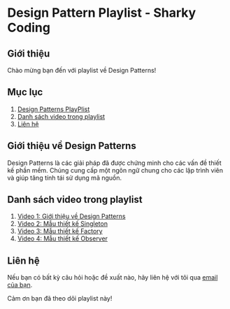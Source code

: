 # Design Pattern Playlist - Sharky Coding

## Giới thiệu
Chào mừng bạn đến với playlist về Design Patterns!

## Mục lục
1. [Design Patterns PlayPlist]([#giới-thiệu-về-design-patterns](https://www.youtube.com/watch?v=J5zOok-wmbE&list=PLKwVW2rSO9X5bxlmtd1VjEag1Uy6vmTWu&pp=iAQB))
2. [Danh sách video trong playlist](#danh-sách-video-trong-playlist)
3. [Liên hệ](#liên-hệ)

## Giới thiệu về Design Patterns
Design Patterns là các giải pháp đã được chứng minh cho các vấn đề thiết kế phần mềm. Chúng cung cấp một ngôn ngữ chung cho các lập trình viên và giúp tăng tính tái sử dụng mã nguồn.

## Danh sách video trong playlist
1. [Video 1: Giới thiệu về Design Patterns](https://www.youtube.com/watch?v=example1)
2. [Video 2: Mẫu thiết kế Singleton](https://www.youtube.com/watch?v=example2)
3. [Video 3: Mẫu thiết kế Factory](https://www.youtube.com/watch?v=example3)
4. [Video 4: Mẫu thiết kế Observer](https://www.youtube.com/watch?v=example4)

## Liên hệ
Nếu bạn có bất kỳ câu hỏi hoặc đề xuất nào, hãy liên hệ với tôi qua [email của bạn](mailto:your-email@example.com).

Cảm ơn bạn đã theo dõi playlist này!
